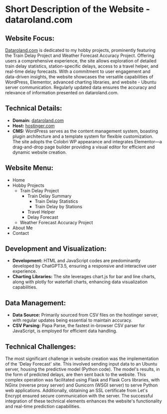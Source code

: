 # Short Description of the Website - dataroland.com

## Website Focus:

[Dataroland.com](https://dataroland.com) is dedicated to my hobby projects, prominently featuring the Train Delay Project and Weather Forecast Accuracy Project. Offering users a comprehensive experience, the site allows exploration of detailed train delay statistics, station-specific delays, access to a travel helper, and real-time delay forecasts. With a commitment to user engagement and data-driven insights, the website showcases the versatile capabilities of WordPress, Elementor, advanced charting libraries, and website - Ubuntu server communication. Regularly updated data ensures the accuracy and relevance of information presented on dataroland.com.

## Technical Details:

- **Domain:** [dataroland.com](https://dataroland.com)
- **Host:** [hostinger.com](https://www.hostinger.com/)
- **CMS:** WordPress serves as the content management system, boasting plugin architecture and a template system for flexible customization. The site adopts the Colobri WP appearance and integrates Elementor—a drag-and-drop page builder providing a visual editor for efficient and dynamic website creation.

## Website Menu:

- Home
- Hobby Projects
  - Train Delay Project
    - Train Delay Summary
      - Train Delay Statistics
      - Train Delay by Stations
    - Travel Helper
    - Delay Forecast
  - Weather Forecast Accuracy Project
- About Me
- Contact

## Development and Visualization:

- **Development:** HTML and JavaScript codes are predominantly developed by ChatGPT3.5, ensuring a responsive and interactive user experience.
- **Charting Libraries:** The site leverages chart.js for bar and line charts, along with plotly for waterfall charts, enhancing data visualization capabilities.

## Data Management:

- **Data Source:** Primarily sourced from CSV files on the hostinger server, with regular updates being essential to maintain accuracy.
- **CSV Parsing:** Papa Parse, the fastest in-browser CSV parser for JavaScript, is employed for efficient data handling.

## Technical Challenges:

The most significant challenge in website creation was the implementation of the 'Delay Forecast' site. This involved sending input data to an Ubuntu server, housing the predictive model (Python code). The model's results, in the form of predicted delays, are then sent back to the website. This complex operation was facilitated using Flask and Flask Cors libraries, with NGinx (reverse proxy server) and Gunicorn (WSGI server) to serve Python web applications. Additionally, obtaining an SSL certificate from Let's Encrypt ensured secure communication with the server. The successful integration of these technical elements enhances the website's functionality and real-time prediction capabilities.
